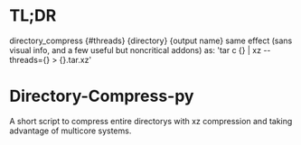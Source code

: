 # TL;DR
directory_compress {#threads} {directory} {output name}
same effect (sans visual info, and a few useful but noncritical addons) as:
  'tar c {} | xz --threads={} > {}.tar.xz'
  
# Directory-Compress-py
A short script to compress entire directorys with xz compression and taking advantage of multicore systems.
